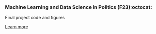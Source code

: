 ### Machine Learning and Data Science in Politics (F23):octocat:
Final project code and figures

[Learn more](https://web.mit.edu/insong/www/pdf/syl-poldata.pdf)
